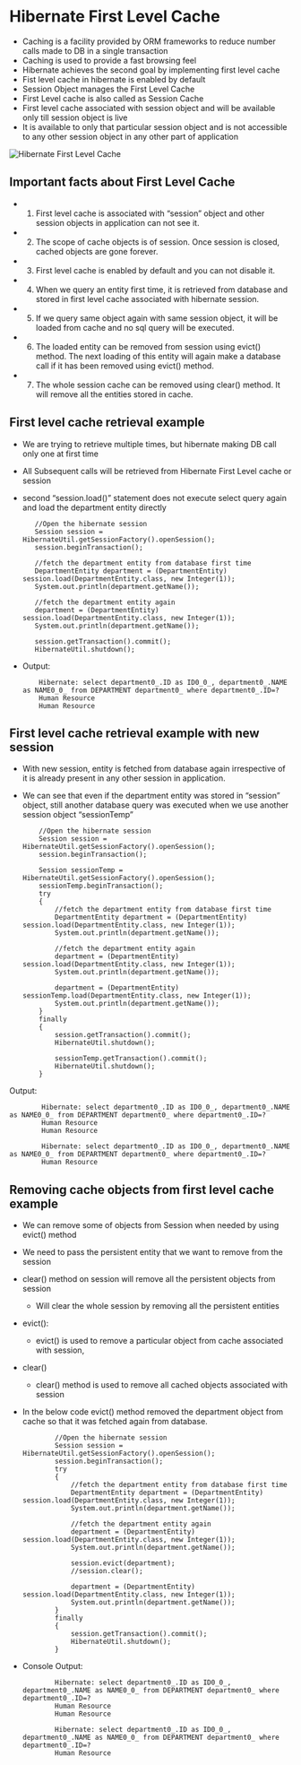 #	Hibernate First Level Cache 

-	Caching is a facility provided by ORM frameworks to reduce number calls made to DB in a single transaction
-	Caching is used to provide a fast browsing feel
-	Hibernate achieves the second goal by implementing first level cache
-	Fist level cache in hibernate is enabled by default
-	Session Object manages the First Level Cache
-	First Level cache is also called as Session Cache
-	First level cache associated with session object and will be available only till session object is live
-	It is available to only that particular session object and is not accessible to any other session object in any other part of application

![Hibernate First Level Cache](https://cdn2.howtodoinjava.com/wp-content/uploads/hibernate_first_level_cache.jpg)


##	Important facts about First Level Cache


-	1.	First level cache is associated with “session” object and other session objects in application can not see it.
-	2.	The scope of cache objects is of session. Once session is closed, cached objects are gone forever.
-	3.	First level cache is enabled by default and you can not disable it.
-	4.	When we query an entity first time, it is retrieved from database and stored in first level cache associated with hibernate session.
-	5.	If we query same object again with same session object, it will be loaded from cache and no sql query will be executed.
-	6.	The loaded entity can be removed from session using evict() method. The next loading of this entity will again make a database call if it has been removed using evict() method.
-	7.	The whole session cache can be removed using clear() method. It will remove all the entities stored in cache.


##	First level cache retrieval example


-	We are trying to retrieve multiple times, but hibernate making DB call only one at first time
-	All Subsequent calls will be retrieved from Hibernate First Level cache or session
-	 second “session.load()” statement does not execute select query again and load the department entity directly

			//Open the hibernate session
			Session session = HibernateUtil.getSessionFactory().openSession();
			session.beginTransaction();
			 
			//fetch the department entity from database first time
			DepartmentEntity department = (DepartmentEntity) session.load(DepartmentEntity.class, new Integer(1));
			System.out.println(department.getName());
			 
			//fetch the department entity again
			department = (DepartmentEntity) session.load(DepartmentEntity.class, new Integer(1));
			System.out.println(department.getName());
			 
			session.getTransaction().commit();
			HibernateUtil.shutdown();
 
-	Output:
			 
			Hibernate: select department0_.ID as ID0_0_, department0_.NAME as NAME0_0_ from DEPARTMENT department0_ where department0_.ID=?
			Human Resource
			Human Resource
			
			
##	First level cache retrieval example with new session

-	With new session, entity is fetched from database again irrespective of it is already present in any other session in application.
-	We can see that even if the department entity was stored in “session” object, still another database query was executed when we use another session object “sessionTemp”
	
			//Open the hibernate session
			Session session = HibernateUtil.getSessionFactory().openSession();
			session.beginTransaction();
			 
			Session sessionTemp = HibernateUtil.getSessionFactory().openSession();
			sessionTemp.beginTransaction();
			try
			{
				//fetch the department entity from database first time
				DepartmentEntity department = (DepartmentEntity) session.load(DepartmentEntity.class, new Integer(1));
				System.out.println(department.getName());
				 
				//fetch the department entity again
				department = (DepartmentEntity) session.load(DepartmentEntity.class, new Integer(1));
				System.out.println(department.getName());
				 
				department = (DepartmentEntity) sessionTemp.load(DepartmentEntity.class, new Integer(1));
				System.out.println(department.getName());
			}
			finally
			{
				session.getTransaction().commit();
				HibernateUtil.shutdown();
				 
				sessionTemp.getTransaction().commit();
				HibernateUtil.shutdown();
			}
 
Output:
 
			Hibernate: select department0_.ID as ID0_0_, department0_.NAME as NAME0_0_ from DEPARTMENT department0_ where department0_.ID=?
			Human Resource
			Human Resource
			 
			Hibernate: select department0_.ID as ID0_0_, department0_.NAME as NAME0_0_ from DEPARTMENT department0_ where department0_.ID=?
			Human Resource



##	Removing cache objects from first level cache example

-	We can remove some of objects from Session when needed by using evict() method
-	We need to pass the persistent entity that we want to remove from the session
-	clear() method on session will remove all the persistent objects from session
	-	Will clear the whole session by removing all the persistent entities
	
-	evict():
	
	-	evict() is used to remove a particular object from cache associated with session,

-	clear()

	-	clear() method is used to remove all cached objects associated with session
	
-	In the below code evict() method removed the department object from cache so that it was fetched again from database.


	
				//Open the hibernate session
				Session session = HibernateUtil.getSessionFactory().openSession();
				session.beginTransaction();
				try
				{
					//fetch the department entity from database first time
					DepartmentEntity department = (DepartmentEntity) session.load(DepartmentEntity.class, new Integer(1));
					System.out.println(department.getName());
					 
					//fetch the department entity again
					department = (DepartmentEntity) session.load(DepartmentEntity.class, new Integer(1));
					System.out.println(department.getName());
					 
					session.evict(department);
					//session.clear();
					 
					department = (DepartmentEntity) session.load(DepartmentEntity.class, new Integer(1));
					System.out.println(department.getName());
				}
				finally
				{
					session.getTransaction().commit();
					HibernateUtil.shutdown();
				}
         
-	Console Output:
         
				Hibernate: select department0_.ID as ID0_0_, department0_.NAME as NAME0_0_ from DEPARTMENT department0_ where department0_.ID=?
				Human Resource
				Human Resource
				 
				Hibernate: select department0_.ID as ID0_0_, department0_.NAME as NAME0_0_ from DEPARTMENT department0_ where department0_.ID=?
				Human Resource